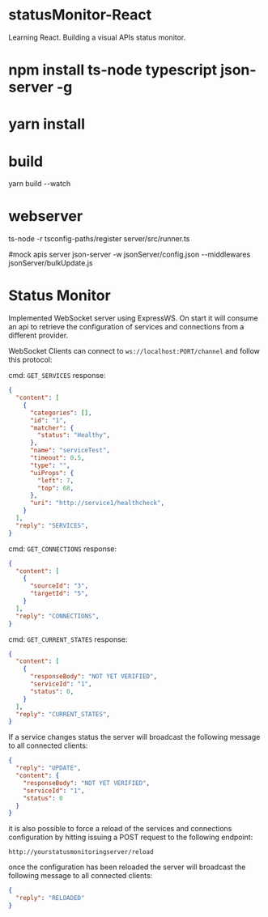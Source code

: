 # statusMonitor-React

Learning React. Building a visual APIs status monitor.

# npm install ts-node typescript json-server -g

# yarn install

# build

yarn build --watch

# webserver

ts-node -r tsconfig-paths/register server/src/runner.ts

#mock apis server
json-server -w jsonServer/config.json --middlewares jsonServer/bulkUpdate.js

# Status Monitor

Implemented WebSocket server using ExpressWS. On start it will consume an api to retrieve the configuration of services and connections from a different provider.

WebSocket Clients can connect to `ws://localhost:PORT/channel` and follow this protocol:

cmd: `GET_SERVICES`
response:

```json
{
  "content": [
    {
      "categories": [],
      "id": "1",
      "matcher": {
        "status": "Healthy",
      },
      "name": "serviceTest",
      "timeout": 0.5,
      "type": "",
      "uiProps": {
        "left": 7,
        "top": 68,
      },
      "uri": "http://service1/healthcheck",
    }
  ],
  "reply": "SERVICES",
}
```

cmd: `GET_CONNECTIONS`
response:

```json
{
  "content": [
    {
      "sourceId": "3",
      "targetId": "5",
    }
  ],
  "reply": "CONNECTIONS",
}
```

cmd: `GET_CURRENT_STATES`
response:

```json
{
  "content": [
    {
      "responseBody": "NOT YET VERIFIED",
      "serviceId": "1",
      "status": 0,
    }
  ],
  "reply": "CURRENT_STATES",
}
```

If a service changes status the server will broadcast the following message to all connected clients:

```json
{
  "reply": "UPDATE",
  "content": {
    "responseBody": "NOT YET VERIFIED",
    "serviceId": "1",
    "status": 0
  }
}
```

it is also possible to force a reload of the services and connections configuration by hitting issuing a POST request to the following endpoint:

`http://yourstatusmonitoringserver/reload`

once the configuration has been reloaded the server will broadcast the following message to all connected clients:

```json
{
  "reply": "RELOADED"
}
```
